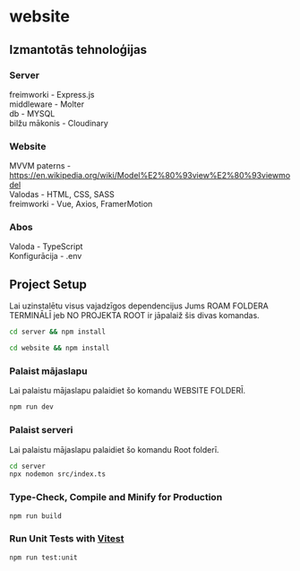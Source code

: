 # website

## Izmantotās tehnoloģijas
### Server
freimworki - Express.js
<br>middleware - Molter
<br>db - MYSQL
<br>bilžu mākonis - Cloudinary

### Website
MVVM paterns - https://en.wikipedia.org/wiki/Model%E2%80%93view%E2%80%93viewmodel 
<br>Valodas - HTML, CSS, SASS
<br>freimworki - Vue, Axios, FramerMotion

### Abos
Valoda - TypeScript
<br>Konfigurācija - .env

## Project Setup
Lai uzinstalētu visus vajadzīgos dependencijus Jums ROAM FOLDERA TERMINĀLĪ jeb NO PROJEKTA ROOT ir jāpalaiž šis divas komandas.

```sh
cd server && npm install
```
```sh
cd website && npm install
```

### Palaist mājaslapu
Lai palaistu mājaslapu palaidiet šo komandu WEBSITE FOLDERĪ.

```sh
npm run dev
```

### Palaist serveri
Lai palaistu mājaslapu palaidiet šo komandu Root folderī.

```sh
cd server
npx nodemon src/index.ts
```




### Type-Check, Compile and Minify for Production

```sh
npm run build
```

### Run Unit Tests with [Vitest](https://vitest.dev/)

```sh
npm run test:unit
```
